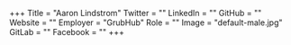 +++
Title = "Aaron Lindstrom"
Twitter = ""
LinkedIn = ""
GitHub = ""
Website = ""
Employer = "GrubHub"
Role = ""
Image = "default-male.jpg"
GitLab = ""
Facebook = ""
+++
